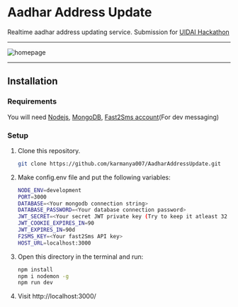 # Aadhar Address Update

Realtime aadhar address updating service.
Submission for [UIDAI Hackathon](https://hackathon.uidai.gov.in/)

---

![homepage](./public/adhaarLogo.jpg)

---

## Installation

### Requirements

You will need [Nodejs](https://nodejs.org/en/), [MongoDB](https://www.mongodb.com/), [Fast2Sms account](https://www.fast2sms.com/dashboard/dev-api)(For dev messaging)

### Setup

1. Clone this repository.

   ```sh
   git clone https://github.com/karmanya007/AadharAddressUpdate.git
   ```

2. Make config.env file and put the following variables:

   ```sh
   NODE_ENV=development
   PORT=3000
   DATABASE=<Your mongodb connection string>
   DATABASE_PASSWORD=<Your database connection password>
   JWT_SECRET=<Your secret JWT private key (Try to keep it atleast 32 character long)>
   JWT_COOKIE_EXPIRES_IN=90
   JWT_EXPIRES_IN=90d
   F2SMS_KEY=<Your fast2Sms API key>
   HOST_URL=localhost:3000
   ```

3. Open this directory in the terminal and run:

   ```sh
   npm install
   npm i nodemon -g
   npm run dev
   ```

4. Visit http://localhost:3000/
